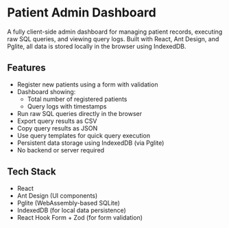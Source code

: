 # Patient Admin Dashboard

A fully client-side admin dashboard for managing patient records, executing raw SQL queries, and viewing query logs. Built with React, Ant Design, and Pglite, all data is stored locally in the browser using IndexedDB.

## Features

- Register new patients using a form with validation
- Dashboard showing:
  - Total number of registered patients
  - Query logs with timestamps
- Run raw SQL queries directly in the browser
- Export query results as CSV
- Copy query results as JSON
- Use query templates for quick query execution
- Persistent data storage using IndexedDB (via Pglite)
- No backend or server required

## Tech Stack

- React
- Ant Design (UI components)
- Pglite (WebAssembly-based SQLite)
- IndexedDB (for local data persistence)
- React Hook Form + Zod (for form validation)


